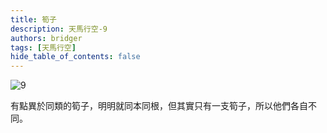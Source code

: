 ```yaml
---
title: 筍子
description: 天馬行空-9
authors: bridger
tags: [天馬行空]
hide_table_of_contents: false
---
```

![9](https://e.brid.cf/i/2023/08/03/nbhoym.webp)


<!-- truncate -->
有點異於同類的筍子，明明就同本同根，但其實只有一支筍子，所以他們各自不同。  